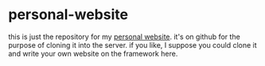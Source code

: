 # personal-website
this is just the repository for my [personal website](https://mattwyatt.me). it's on github for the purpose of cloning it into the server. if you like, I suppose you could clone it and write your own website on the framework here.